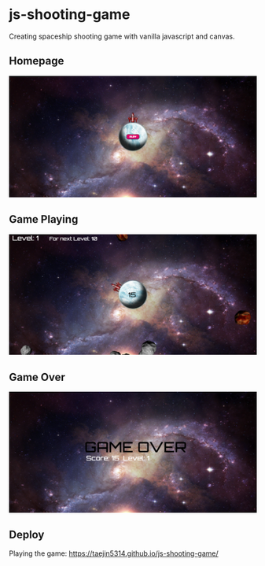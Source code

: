# js-shooting-game

Creating spaceship shooting game with vanilla javascript and canvas.

## Homepage

![Homepage](https://github.com/taejin5314/js-shooting-game/blob/main/docs/capture-1.png)

## Game Playing

![playing](https://github.com/taejin5314/js-shooting-game/blob/main/docs/capture-2.png)

## Game Over

![over](https://github.com/taejin5314/js-shooting-game/blob/main/docs/capture-3.png)

## Deploy

Playing the game: https://taejin5314.github.io/js-shooting-game/
